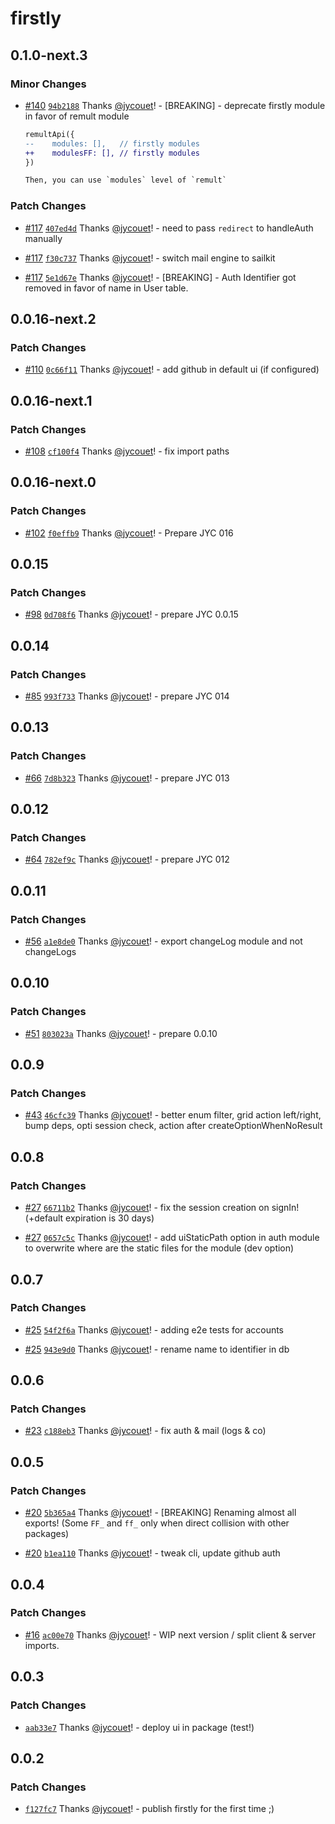 # firstly

## 0.1.0-next.3

### Minor Changes

- [#140](https://github.com/jycouet/firstly/pull/140)
  [`94b2188`](https://github.com/jycouet/firstly/commit/94b2188c78772f94e7835ab933fcebbe2a37703c)
  Thanks [@jycouet](https://github.com/jycouet)! - [BREAKING] - deprecate firstly module in favor of
  remult module

  ```diff
  remultApi({
  --	modules: [],   // firstly modules
  ++	modulesFF: [], // firstly modules
  })

  Then, you can use `modules` level of `remult`
  ```

### Patch Changes

- [#117](https://github.com/jycouet/firstly/pull/117)
  [`407ed4d`](https://github.com/jycouet/firstly/commit/407ed4db8f4b99f234932965b870d51f6a9c07ca)
  Thanks [@jycouet](https://github.com/jycouet)! - need to pass `redirect` to handleAuth manually

- [#117](https://github.com/jycouet/firstly/pull/117)
  [`f30c737`](https://github.com/jycouet/firstly/commit/f30c73781d8f50da08fcdc25f1f7611133ea8b0c)
  Thanks [@jycouet](https://github.com/jycouet)! - switch mail engine to sailkit

- [#117](https://github.com/jycouet/firstly/pull/117)
  [`5e1d67e`](https://github.com/jycouet/firstly/commit/5e1d67eb8f75127c3d729945e20b22c40184ee20)
  Thanks [@jycouet](https://github.com/jycouet)! - [BREAKING] - Auth Identifier got removed in favor
  of name in User table.

## 0.0.16-next.2

### Patch Changes

- [#110](https://github.com/jycouet/firstly/pull/110)
  [`0c66f11`](https://github.com/jycouet/firstly/commit/0c66f114dd95f65c0407abddbd647a66769142eb)
  Thanks [@jycouet](https://github.com/jycouet)! - add github in default ui (if configured)

## 0.0.16-next.1

### Patch Changes

- [#108](https://github.com/jycouet/firstly/pull/108)
  [`cf100f4`](https://github.com/jycouet/firstly/commit/cf100f40a8462eca51acff3ac5d8779da78816ec)
  Thanks [@jycouet](https://github.com/jycouet)! - fix import paths

## 0.0.16-next.0

### Patch Changes

- [#102](https://github.com/jycouet/firstly/pull/102)
  [`f0effb9`](https://github.com/jycouet/firstly/commit/f0effb9e2dfa3f1c3070bc27c498d7f1e1ed877d)
  Thanks [@jycouet](https://github.com/jycouet)! - Prepare JYC 016

## 0.0.15

### Patch Changes

- [#98](https://github.com/jycouet/firstly/pull/98)
  [`0d708f6`](https://github.com/jycouet/firstly/commit/0d708f605dc9d2943730f68ebf99c1d2f8a49926)
  Thanks [@jycouet](https://github.com/jycouet)! - prepare JYC 0.0.15

## 0.0.14

### Patch Changes

- [#85](https://github.com/jycouet/firstly/pull/85)
  [`993f733`](https://github.com/jycouet/firstly/commit/993f73374591f134d76e30f8b5e4402b4d3112d0)
  Thanks [@jycouet](https://github.com/jycouet)! - prepare JYC 014

## 0.0.13

### Patch Changes

- [#66](https://github.com/jycouet/firstly/pull/66)
  [`7d8b323`](https://github.com/jycouet/firstly/commit/7d8b323b49d7d76b6d59ec887ed2e37a2238f201)
  Thanks [@jycouet](https://github.com/jycouet)! - prepare JYC 013

## 0.0.12

### Patch Changes

- [#64](https://github.com/jycouet/firstly/pull/64)
  [`782ef9c`](https://github.com/jycouet/firstly/commit/782ef9c8a1d967950e4c17de59b3225bc28df5c2)
  Thanks [@jycouet](https://github.com/jycouet)! - prepare JYC 012

## 0.0.11

### Patch Changes

- [#56](https://github.com/jycouet/firstly/pull/56)
  [`a1e8de0`](https://github.com/jycouet/firstly/commit/a1e8de0a8871b8f1aa6cd81ee20d24f6a3da4c3f)
  Thanks [@jycouet](https://github.com/jycouet)! - export changeLog module and not changeLogs

## 0.0.10

### Patch Changes

- [#51](https://github.com/jycouet/firstly/pull/51)
  [`803023a`](https://github.com/jycouet/firstly/commit/803023a6257c0bfb9396bc0a7bd454bd1281e26c)
  Thanks [@jycouet](https://github.com/jycouet)! - prepare 0.0.10

## 0.0.9

### Patch Changes

- [#43](https://github.com/jycouet/firstly/pull/43)
  [`46cfc39`](https://github.com/jycouet/firstly/commit/46cfc39090fc448a22c5ca95e45507a31ab8e2e0)
  Thanks [@jycouet](https://github.com/jycouet)! - better enum filter, grid action left/right, bump
  deps, opti session check, action after createOptionWhenNoResult

## 0.0.8

### Patch Changes

- [#27](https://github.com/jycouet/firstly/pull/27)
  [`66711b2`](https://github.com/jycouet/firstly/commit/66711b2373c69006d7ae5f06d8f4a6cb0e43670b)
  Thanks [@jycouet](https://github.com/jycouet)! - fix the session creation on signIn! (+default
  expiration is 30 days)

- [#27](https://github.com/jycouet/firstly/pull/27)
  [`0657c5c`](https://github.com/jycouet/firstly/commit/0657c5ca8b81673b493a6815a196a8c5351ecdf0)
  Thanks [@jycouet](https://github.com/jycouet)! - add uiStaticPath option in auth module to
  overwrite where are the static files for the module (dev option)

## 0.0.7

### Patch Changes

- [#25](https://github.com/jycouet/firstly/pull/25)
  [`54f2f6a`](https://github.com/jycouet/firstly/commit/54f2f6a833c1977c3163e91ce3172fa8edc9da47)
  Thanks [@jycouet](https://github.com/jycouet)! - adding e2e tests for accounts

- [#25](https://github.com/jycouet/firstly/pull/25)
  [`943e9d0`](https://github.com/jycouet/firstly/commit/943e9d0b6d5d6a631dc78661d188a76f254d4632)
  Thanks [@jycouet](https://github.com/jycouet)! - rename name to identifier in db

## 0.0.6

### Patch Changes

- [#23](https://github.com/jycouet/firstly/pull/23)
  [`c188eb3`](https://github.com/jycouet/firstly/commit/c188eb3d81a9e75b246387512621b5213bbe8dbd)
  Thanks [@jycouet](https://github.com/jycouet)! - fix auth & mail (logs & co)

## 0.0.5

### Patch Changes

- [#20](https://github.com/jycouet/firstly/pull/20)
  [`5b365a4`](https://github.com/jycouet/firstly/commit/5b365a474619f611b0eb0bfe38bbbb262acb3a7e)
  Thanks [@jycouet](https://github.com/jycouet)! - [BREAKING] Renaming almost all exports! (Some
  `FF_` and `ff_` only when direct collision with other packages)

- [#20](https://github.com/jycouet/firstly/pull/20)
  [`b1ea110`](https://github.com/jycouet/firstly/commit/b1ea1101c45c137e477a937a8c6d130b346b2bb9)
  Thanks [@jycouet](https://github.com/jycouet)! - tweak cli, update github auth

## 0.0.4

### Patch Changes

- [#16](https://github.com/jycouet/firstly/pull/16)
  [`ac00e70`](https://github.com/jycouet/firstly/commit/ac00e703af515009bbe7e078998f77ef3a9e9ce5)
  Thanks [@jycouet](https://github.com/jycouet)! - WIP next version / split client & server imports.

## 0.0.3

### Patch Changes

- [`aab33e7`](https://github.com/jycouet/firstly/commit/aab33e7681b06c8336c263471a87b97cc6186c6e)
  Thanks [@jycouet](https://github.com/jycouet)! - deploy ui in package (test!)

## 0.0.2

### Patch Changes

- [`f127fc7`](https://github.com/jycouet/firstly/commit/f127fc78e00f6464d8fbbebc10f3ffb43402fcc3)
  Thanks [@jycouet](https://github.com/jycouet)! - publish firstly for the first time ;)
